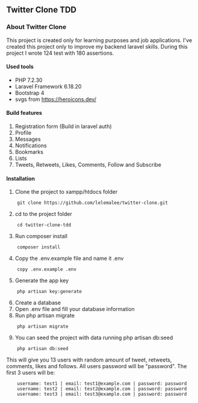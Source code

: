 ## Twitter Clone TDD

### About Twitter Clone
This project is created only for learning purposes and job applications. I've created this project only to improve my backend laravel skills.
During this project I wrote 124 test with 180 assertions.

#### Used tools
- PHP 7.2.30
- Laravel Framework 6.18.20
- Bootstrap 4
- svgs from https://heroicons.dev/

#### Build features
1. Registration form (Build in laravel auth)
2. Profile
3. Messages
4. Notifications
5. Bookmarks
6. Lists
7. Tweets, Retweets, Likes, Comments, Follow and Subscribe

#### Installation
1. Clone the project to xampp/htdocs folder
```
    git clone https://github.com/lelemalee/twitter-clone.git
```
2. cd to the project folder
```
    cd twitter-clone-tdd
```
3. Run composer install
```
    composer install
```
4. Copy the .env.example file and name it .env
```
    copy .env.example .env
```
5. Generate the app key
```
    php artisan key:generate
```
6. Create a database
7. Open .env file and fill your database information
8. Run php artisan migrate
```
    php artisan migrate
```
9. You can seed the project with data running php artisan db:seed
```
    php artisan db:seed
```

This will give you 13 users with random amount of tweet, retweets, comments, likes and follows.
All users password will be "password".
The first 3 users will be:
```
    username: test1 | email: test1@example.com | password: password
    username: test2 | email: test2@example.com | password: password
    username: test3 | email: test3@example.com | password: password  
```